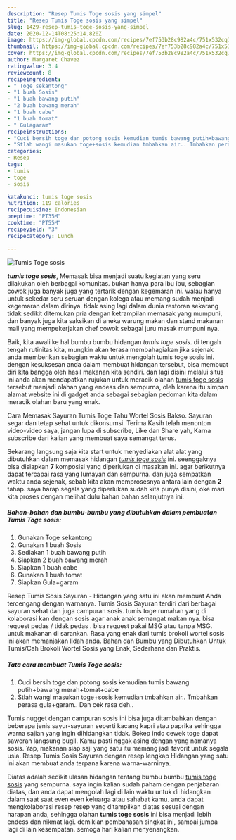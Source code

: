 ```yaml
---
description: "Resep Tumis Toge sosis yang simpel"
title: "Resep Tumis Toge sosis yang simpel"
slug: 1429-resep-tumis-toge-sosis-yang-simpel
date: 2020-12-14T08:25:14.820Z
image: https://img-global.cpcdn.com/recipes/7ef753b28c982a4c/751x532cq70/tumis-toge-sosis-foto-resep-utama.jpg
thumbnail: https://img-global.cpcdn.com/recipes/7ef753b28c982a4c/751x532cq70/tumis-toge-sosis-foto-resep-utama.jpg
cover: https://img-global.cpcdn.com/recipes/7ef753b28c982a4c/751x532cq70/tumis-toge-sosis-foto-resep-utama.jpg
author: Margaret Chavez
ratingvalue: 3.4
reviewcount: 8
recipeingredient:
- " Toge sekantong"
- "1 buah Sosis"
- "1 buah bawang putih"
- "2 buah bawang merah"
- "1 buah cabe"
- "1 buah tomat"
- " Gulagaram"
recipeinstructions:
- "Cuci bersih toge dan potong sosis kemudian tumis bawang putih+bawang merah+tomat+cabe"
- "Stlah wangi masukan toge+sosis kemudian tmbahkan air.. Tmbahkan perasa gula+garam.. Dan cek rasa deh.."
categories:
- Resep
tags:
- tumis
- toge
- sosis

katakunci: tumis toge sosis 
nutrition: 119 calories
recipecuisine: Indonesian
preptime: "PT35M"
cooktime: "PT55M"
recipeyield: "3"
recipecategory: Lunch

---
```



![Tumis Toge sosis](https://img-global.cpcdn.com/recipes/7ef753b28c982a4c/751x532cq70/tumis-toge-sosis-foto-resep-utama.jpg)

<b><i>tumis toge sosis</i></b>, Memasak bisa menjadi suatu kegiatan yang seru dilakukan oleh berbagai komunitas. bukan hanya para ibu ibu, sebagian cowok juga banyak juga yang tertarik dengan kegemaran ini. walau hanya untuk sekedar seru seruan dengan kolega atau memang sudah menjadi kegemaran dalam dirinya. tidak asing lagi dalam dunia restoran sekarang tidak sedikit ditemukan pria dengan ketrampilan memasak yang mumpuni, dan banyak juga kita saksikan di aneka warung makan dan stand makanan mall yang mempekerjakan chef cowok sebagai juru masak mumpuni nya.

Baik, kita awali ke hal bumbu bumbu hidangan <i>tumis toge sosis</i>. di tengah tengah rutinitas kita, mungkin akan terasa membahagiakan jika sejenak anda memberikan sebagian waktu untuk mengolah tumis toge sosis ini. dengan kesuksesan anda dalam membuat hidangan tersebut, bisa membuat diri kita bangga oleh hasil makanan kita sendiri. dan lagi disini melalui situs ini anda akan mendapatkan rujukan untuk meracik olahan <u>tumis toge sosis</u> tersebut menjadi olahan yang endess dan sempurna, oleh karena itu simpan alamat website ini di gadget anda sebagai sebagian pedoman kita dalam meracik olahan baru yang enak.

Cara Memasak Sayuran Tumis Toge Tahu Wortel Sosis Bakso. Sayuran segar dan tetap sehat untuk dikonsumsi. Terima Kasih telah menonton video-video saya, jangan lupa di subscribe, Like dan Share yah, Karna subscribe dari kalian yang membuat saya semangat terus.


Sekarang langsung saja kita start untuk menyediakan alat alat yang dibutuhkan dalam memasak hidangan <u><i>tumis toge sosis</i></u> ini. seenggaknya bisa disiapkan <b>7</b> komposisi yang diperlukan di masakan ini. agar berikutnya dapat tercapai rasa yang lumayan dan sempurna. dan juga sempatkan waktu anda sejenak, sebab kita akan memprosesnya antara lain dengan <b>2</b> tahap. saya harap segala yang diperlukan sudah kita punya disini, oke mari kita proses dengan melihat dulu bahan bahan selanjutnya ini.

<!--inarticleads1-->

##### Bahan-bahan dan bumbu-bumbu yang dibutuhkan dalam pembuatan Tumis Toge sosis:

1. Gunakan  Toge sekantong
1. Gunakan 1 buah Sosis
1. Sediakan 1 buah bawang putih
1. Siapkan 2 buah bawang merah
1. Siapkan 1 buah cabe
1. Gunakan 1 buah tomat
1. Siapkan  Gula+garam


Resep Tumis Sosis Sayuran - Hidangan yang satu ini akan membuat Anda tercengang dengan warnanya. Tumis Sosis Sayuran terdiri dari berbagai sayuran sehat dan juga campuran sosis. tumis toge rumahan yang di kolaborasi kan dengan sosis agar anak anak semangat makan nya. bisa request pedas / tidak pedas . bisa request pakai MSG atau tanpa MSG. untuk makanan di sarankan. Rasa yang enak dari tumis brokoli wortel sosis ini akan memanjakan lidah anda. Bahan dan Bumbu yang Dibutuhkan Untuk Tumis/Cah Brokoli Wortel Sosis yang Enak, Sederhana dan Praktis. 

<!--inarticleads2-->

##### Tata cara membuat Tumis Toge sosis:

1. Cuci bersih toge dan potong sosis kemudian tumis bawang putih+bawang merah+tomat+cabe
1. Stlah wangi masukan toge+sosis kemudian tmbahkan air.. Tmbahkan perasa gula+garam.. Dan cek rasa deh..


Tumis nugget dengan campuran sosis ini bisa juga ditambahkan dengan beberapa jenis sayur-sayuran seperti kacang kapri atau paprika sehingga warna sajian yang ingin dihidangkan tidak. Bokep indo cewek toge dapat saweran langsung bugil. Kamu pasti nggak asing dengan yang namanya sosis. Yap, makanan siap saji yang satu itu memang jadi favorit untuk segala usia. Resep Tumis Sosis Sayuran dengan resep lengkap Hidangan yang satu ini akan membuat anda terpana karena warna-warninya. 

Diatas adalah sedikit ulasan hidangan tentang bumbu bumbu <u>tumis toge sosis</u> yang sempurna. saya ingin kalian sudah paham dengan penjabaran diatas, dan anda dapat mengolah lagi di lain waktu untuk di hidangkan dalam saat saat even even keluarga atau sahabat kamu. anda dapat mengkolaborasi resep resep yang ditampilkan diatas sesuai dengan harapan anda, sehingga olahan <b>tumis toge sosis</b> ini bisa menjadi lebih endess dan nikmat lagi. demikian pembahasan singkat ini, sampai jumpa lagi di lain kesempatan. semoga hari kalian menyenangkan.
